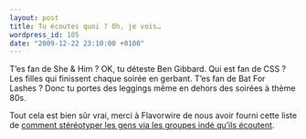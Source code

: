 ```yaml
---
layout: post
title: Tu écoutes quoi ? Oh, je vois…
wordpress_id: 105
date: "2009-12-22 23:10:00 +0100"
---
```


T’es fan de She & Him ? OK, tu déteste Ben Gibbard. Qui est fan de CSS ? Les
filles qui finissent chaque soirée en gerbant. T’es fan de Bat For Lashes ? Donc
tu portes des leggings même en dehors des soirées à thème 80s.

Tout cela est bien sûr vrai, merci à Flavorwire de nous avoir fourni cette liste
de [comment stéréotyper les gens via les groupes indé qu’ils écoutent][1].

[1]:
  https://www.flavorwire.com/57909/stereotyping-people-by-their-favorite-indie-bands
  "Stereotyping People by Their Favorite Indie Bands"
